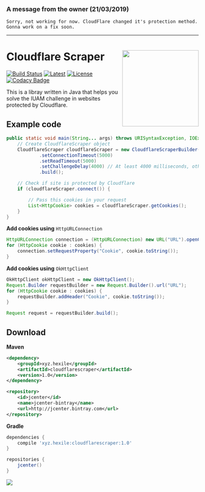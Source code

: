<!-- Announcement -->
### A message from the owner (21/03/2019)
```
Sorry, not working for now. CloudFlare changed it's protection method. Gonna work on a fix soon.
```

---

<!-- Title -->
# Cloudflare Scraper <img align="right" src="https://i.imgur.com/9g5TRw1.png" height="200" width="200">

<!-- Badges -->
[![Build Status](https://travis-ci.com/giacomoferretti/CloudflareScraper.svg?branch=master)](https://travis-ci.com/giacomoferretti/CloudflareScraper)
[![Latest](https://api.bintray.com/packages/hexile/maven/CloudflareScraper/images/download.svg)](https://bintray.com/hexile/maven/CloudflareScraper/_latestVersion)
[![License](https://img.shields.io/badge/License-Apache%202.0-blue.svg)](https://github.com/giacomoferretti/CloudflareScraper/blob/master/LICENSE)
[![Codacy Badge](https://api.codacy.com/project/badge/Grade/b0e83b55f5d24dcd8fe963a0ba664aec)](https://www.codacy.com/app/giacomoferretti/CloudflareScraper?utm_source=github.com&amp;utm_medium=referral&amp;utm_content=giacomoferretti/CloudflareScraper&amp;utm_campaign=Badge_Grade)

<!-- #### [View Releases and Changelogs](https://github.com/giacomoferretti/CloudflareScraper/releases) [unused]-->

This is a libray written in Java that helps you solve the IUAM challenge in websites protected by Cloudflare.

<!-- Example code -->
## Example code
```java
public static void main(String... args) throws URISyntaxException, IOException, ScraperException, InterruptedException, ScriptException {
    // Create CloudflareScraper object
    CloudflareScraper cloudflareScraper = new CloudflareScraperBuilder(new URI("URL"))
            .setConnectionTimeout(5000)
            .setReadTimeout(5000)
            .setChallengeDelay(4000) // At least 4000 milliseconds, otherwise Cloudflare won't give you a clearance cookie
            .build();

    // Check if site is protected by Cloudflare
    if (cloudflareScraper.connect()) {

        // Pass this cookies in your request
        List<HttpCookie> cookies = cloudflareScraper.getCookies();
    }
}
```

**Add cookies using** `HttpURLConnection`
```java
HttpURLConnection connection = (HttpURLConnection) new URL("URL").openConnection();
for (HttpCookie cookie : cookies) {
    connection.setRequestProperty("Cookie", cookie.toString());
}
```

**Add cookies using** `OkHttpClient`
```java
OkHttpClient okHttpClient = new OkHttpClient();
Request.Builder requestBuilder = new Request.Builder().url("URL");
for (HttpCookie cookie : cookies) {
    requestBuilder.addHeader("Cookie", cookie.toString());
}

Request request = requestBuilder.build();
```

<!-- Download section -->
## Download

**Maven**
```xml
<dependency>
    <groupId>xyz.hexile</groupId>
    <artifactId>cloudflarescraper</artifactId>
    <version>1.0</version>
</dependency>
```
```xml
<repository>
    <id>jcenter</id>
    <name>jcenter-bintray</name>
    <url>http://jcenter.bintray.com</url>
</repository>
```

**Gradle**
```gradle
dependencies {
    compile 'xyz.hexile:cloudflarescraper:1.0'
}

repositories {
    jcenter()
}
```

<a href='https://bintray.com/hexile/maven/CloudflareScraper?source=watch' alt='Get automatic notifications about new "CloudflareScraper" versions'><img src='https://www.bintray.com/docs/images/bintray_badge_bw.png'></a>
